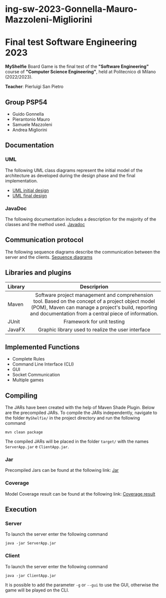 # ing-sw-2023-Gonnella-Mauro-Mazzoleni-Migliorini
# Final test Software Engineering 2023

**MyShelfie** Board Game is the final test of the **"Software Engineering"** course of **"Computer Science Engineering"**, held at Politecnico di Milano (2022/2023).

**Teacher**: Pierluigi San Pietro

## Group PSP54
- Guido Gonnella
- Pierantonio Mauro
- Samuele Mazzoleni
- Andrea Migliorini

## Documentation

### UML

The following UML class diagrams represent the initial model of the architecture as developed during the design phase and the final implementation.

- [UML initial design](https://github.com/guido-gonnella/ing-sw-2023-Gonnella-Mauro-Mazzoleni-Migliorini/blob/master/Deliverables/final/uml/UML_initial.png)
- [UML final design](https://github.com/guido-gonnella/ing-sw-2023-Gonnella-Mauro-Mazzoleni-Migliorini/blob/master/Deliverables/final/uml/UML_generated_non_details.png)

### JavaDoc
The following documentation includes a description for the majority of the classes and the method used. [Javadoc](https://guido-gonnella.github.io/ing-sw-2023-Gonnella-Mauro-Mazzoleni-Migliorini/)

## Communication protocol

The following sequence diagrams describe the communication between the server and the clients. [Sequence diagrams](https://github.com/guido-gonnella/ing-sw-2023-Gonnella-Mauro-Mazzoleni-Migliorini/tree/master/Deliverables/final/uml/Sequence%20diagram)

## Libraries and plugins

| Library |                                                                                                  Descriprion                                                                                                   |
|:--------|:--------------------------------------------------------------------------------------------------------------------------------------------------------------------------------------------------------------:|
| Maven   | Software project management and comprehension tool. Based on the concept of a project object model (POM), Maven can manage a project's build, reporting and documentation from a central piece of information. |
| JUnit   |                                                                                           Framework for unit testing                                                                                           |
| JavaFX  |                                                                               Graphic library used to realize the user interface                                                                               |

## Implemented Functions

- Complete Rules
- Command Line Interface (CLI)
- GUI
- Socket Communication
- Multiple games

## Compiling

The JARs have been created with the help of Maven Shade Plugin.
Below are the precompiled JARs.
To compile the JARs independently, navigate to the folder ```MyShelfie/``` in the project directory and run the following command
```
mvn clean package
```
The compiled JARs will be placed in the folder ```target/``` with the names
```ServerApp.jar``` e ```ClientApp.jar```.

### Jar

Precompiled Jars can be found at the following link: [Jar](https://github.com/guido-gonnella/ing-sw-2023-Gonnella-Mauro-Mazzoleni-Migliorini/tree/master/Deliverables/final/jar)

### Coverage

Model Coverage result can be found at the following link: [Coverage result](https://github.com/guido-gonnella/ing-sw-2023-Gonnella-Mauro-Mazzoleni-Migliorini/blob/master/Deliverables/final/coverage/coverage_result.jpg)
## Execution

### Server

To launch the server enter the following command
```
java -jar ServerApp.jar
```

### Client

To launch the server enter the following command
```
java -jar ClientApp.jar
```
It is possible to add the parameter ``` -g ``` or ``` --gui ``` to use the GUI, otherwise
the game will be played on the CLI.
